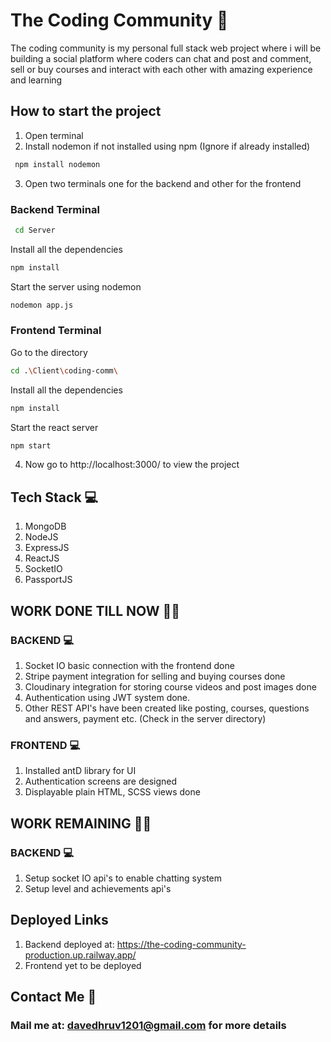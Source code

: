 # The Coding Community :tada:

The coding community is my personal full stack web project where i will be building a social platform where coders can chat and post and comment, 
sell or buy courses and interact with each other with amazing experience and learning

## How to start the project
1. Open terminal
2. Install nodemon if not installed using npm (Ignore if already installed)
 ```sh
  npm install nodemon
  ```
3. Open two terminals one for the backend and other for the frontend
 ### Backend Terminal
 ```sh
  cd Server
  ```
  Install all the dependencies
  ```sh
  npm install
  ``` 
  Start the server using nodemon
  ```sh
  nodemon app.js
  ```
  ### Frontend Terminal
  Go to the directory
  ```sh
  cd .\Client\coding-comm\
  ``` 
  Install all the dependencies
  ```sh
  npm install
  ``` 
  Start the react server
  ```sh
  npm start
  ```
 4. Now go to http://localhost:3000/ to view the project

## Tech Stack :computer:
1. MongoDB
2. NodeJS
3. ExpressJS
4. ReactJS
5. SocketIO
6. PassportJS

## WORK DONE TILL NOW :man_technologist:

### BACKEND :computer:
1. Socket IO basic connection with the frontend done
2. Stripe payment integration for selling and buying courses done
3. Cloudinary integration for storing course videos and post images done
4. Authentication using JWT system done.
5. Other REST API's have been created like posting, courses, questions and answers, payment etc. (Check in the server directory)

### FRONTEND :computer:
1. Installed antD library for UI
2. Authentication screens are designed
3. Displayable plain HTML, SCSS views done

## WORK REMAINING :man_technologist:

### BACKEND :computer:
1. Setup socket IO api's to enable chatting system
2. Setup level and achievements api's

## Deployed Links
1. Backend deployed at: https://the-coding-community-production.up.railway.app/
2. Frontend yet to be deployed

## Contact Me :speech_balloon:
### Mail me at: davedhruv1201@gmail.com for more details
